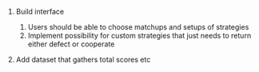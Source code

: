 1. Build interface
   1. Users should be able to choose matchups and setups of strategies
   2. Implement possibility for custom strategies that just needs to return either defect or cooperate

1. Add dataset that gathers total scores etc